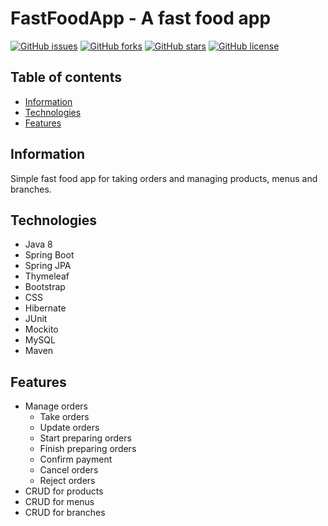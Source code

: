 # FastFoodApp - A fast food app
[![GitHub issues](https://img.shields.io/github/issues/LeooZeballos/fast-food-spring)](https://github.com/LeooZeballos/fast-food-spring/issues) [![GitHub forks](https://img.shields.io/github/forks/LeooZeballos/fast-food-spring)](https://github.com/LeooZeballos/fast-food-spring/network) [![GitHub stars](https://img.shields.io/github/stars/LeooZeballos/fast-food-spring)](https://github.com/LeooZeballos/fast-food-spring/stargazers) [![GitHub license](https://img.shields.io/github/license/LeooZeballos/fast-food-spring)](https://github.com/LeooZeballos/fast-food-spring/blob/main/LICENSE)

## Table of contents
* [Information](#Information)
* [Technologies](#Technologies)
* [Features](#Features)

## Information
Simple fast food app for taking orders and managing products, menus and branches.


## Technologies
* Java 8
* Spring Boot
* Spring JPA
* Thymeleaf
* Bootstrap
* CSS
* Hibernate
* JUnit
* Mockito
* MySQL
* Maven

## Features
* Manage orders
  * Take orders
  * Update orders
  * Start preparing orders
  * Finish preparing orders
  * Confirm payment
  * Cancel orders
  * Reject orders
* CRUD for products
* CRUD for menus
* CRUD for branches
